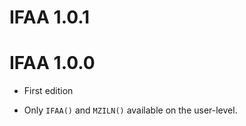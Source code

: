 # IFAA 1.0.1


# IFAA 1.0.0

* First edition

* Only `IFAA()` and `MZILN()` available on the user-level.
